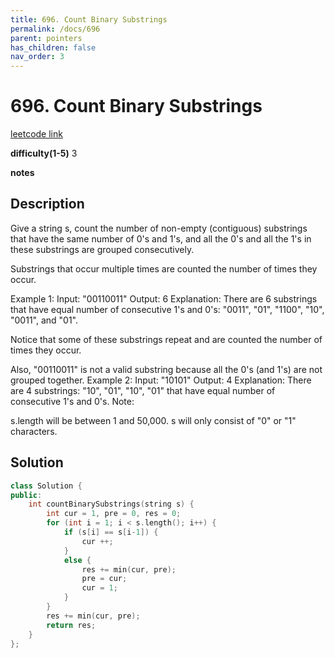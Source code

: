 ```yaml
---
title: 696. Count Binary Substrings
permalink: /docs/696
parent: pointers
has_children: false
nav_order: 3
---
```

# 696. Count Binary Substrings
[leetcode link](https://leetcode.com/problems/count-binary-substrings/)

**difficulty(1-5)** 
3

**notes**   


## Description
Give a string s, count the number of non-empty (contiguous) substrings that have the same number of 0's and 1's, and all the 0's and all the 1's in these substrings are grouped consecutively.

Substrings that occur multiple times are counted the number of times they occur.

Example 1:
Input: "00110011"
Output: 6
Explanation: There are 6 substrings that have equal number of consecutive 1's and 0's: "0011", "01", "1100", "10", "0011", and "01".

Notice that some of these substrings repeat and are counted the number of times they occur.

Also, "00110011" is not a valid substring because all the 0's (and 1's) are not grouped together.
Example 2:
Input: "10101"
Output: 4
Explanation: There are 4 substrings: "10", "01", "10", "01" that have equal number of consecutive 1's and 0's.
Note:

s.length will be between 1 and 50,000.
s will only consist of "0" or "1" characters.

## Solution
```c++
class Solution {
public:
    int countBinarySubstrings(string s) {
        int cur = 1, pre = 0, res = 0;
        for (int i = 1; i < s.length(); i++) {
            if (s[i] == s[i-1]) {
                cur ++;
            }
            else {
                res += min(cur, pre);
                pre = cur;
                cur = 1;
            }
        }
        res += min(cur, pre);
        return res;
    }
};
```

<!-- 
Default label
{: .label }

Blue label
{: .label .label-blue }

Stable
{: .label .label-green }

New release
{: .label .label-purple }

Coming soon
{: .label .label-yellow }

Deprecated
{: .label .label-red } -->
